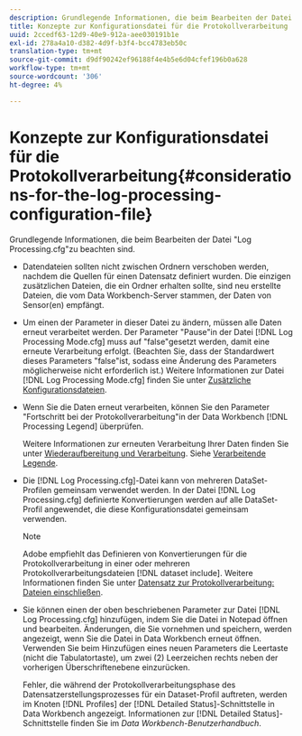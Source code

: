 ```yaml
---
description: Grundlegende Informationen, die beim Bearbeiten der Datei "Log Processing.cfg"zu beachten sind.
title: Konzepte zur Konfigurationsdatei für die Protokollverarbeitung
uuid: 2ccedf63-12d9-40e9-912a-aee030191b1e
exl-id: 278a4a10-d382-4d9f-b3f4-bcc4783eb50c
translation-type: tm+mt
source-git-commit: d9df90242ef96188f4e4b5e6d04cfef196b0a628
workflow-type: tm+mt
source-wordcount: '306'
ht-degree: 4%

---
```


# Konzepte zur Konfigurationsdatei für die Protokollverarbeitung{#considerations-for-the-log-processing-configuration-file}

Grundlegende Informationen, die beim Bearbeiten der Datei &quot;Log Processing.cfg&quot;zu beachten sind.

* Datendateien sollten nicht zwischen Ordnern verschoben werden, nachdem die Quellen für einen Datensatz definiert wurden. Die einzigen zusätzlichen Dateien, die ein Ordner erhalten sollte, sind neu erstellte Dateien, die vom Data Workbench-Server stammen, der Daten von Sensor(en) empfängt.
* Um einen der Parameter in dieser Datei zu ändern, müssen alle Daten erneut verarbeitet werden. Der Parameter &quot;Pause&quot;in der Datei [!DNL Log Processing Mode.cfg] muss auf &quot;false&quot;gesetzt werden, damit eine erneute Verarbeitung erfolgt. (Beachten Sie, dass der Standardwert dieses Parameters &quot;false&quot;ist, sodass eine Änderung des Parameters möglicherweise nicht erforderlich ist.) Weitere Informationen zur Datei [!DNL Log Processing Mode.cfg] finden Sie unter [Zusätzliche Konfigurationsdateien](../../../home/c-dataset-const-proc/c-add-config-files/c-add-config-files.md#concept-1afef4f88f1e467ab4326875fd1d3004).

* Wenn Sie die Daten erneut verarbeiten, können Sie den Parameter &quot;Fortschritt bei der Protokollverarbeitung&quot;in der Data Workbench [!DNL Processing Legend] überprüfen.

   Weitere Informationen zur erneuten Verarbeitung Ihrer Daten finden Sie unter [Wiederaufbereitung und Verarbeitung](../../../home/c-dataset-const-proc/c-reproc-retrans/c-unst-reproc-retrans.md). Siehe [Verarbeitende Legende](../../../home/c-get-started/c-admin-intrf/c-pro-lgd.md#concept-233e27c9c84c426f8c178a27cc7ff828).

* Die [!DNL Log Processing.cfg]-Datei kann von mehreren DataSet-Profilen gemeinsam verwendet werden. In der Datei [!DNL Log Processing.cfg] definierte Konvertierungen werden auf alle DataSet-Profil angewendet, die diese Konfigurationsdatei gemeinsam verwenden.

   >[!NOTE]
   >
   >Adobe empfiehlt das Definieren von Konvertierungen für die Protokollverarbeitung in einer oder mehreren Protokollverarbeitungsdateien [!DNL dataset include]. Weitere Informationen finden Sie unter [Datensatz zur Protokollverarbeitung: Dateien einschließen](../../../home/c-dataset-const-proc/c-dataset-inc-files/c-types-dataset-inc-files/c-log-proc-dataset-inc-files/c-log-proc-dataset-inc-files.md#concept-999475a22519432e98844622ca95b6ab).

* Sie können einen der oben beschriebenen Parameter zur Datei [!DNL Log Processing.cfg] hinzufügen, indem Sie die Datei in Notepad öffnen und bearbeiten. Änderungen, die Sie vornehmen und speichern, werden angezeigt, wenn Sie die Datei in Data Workbench erneut öffnen. Verwenden Sie beim Hinzufügen eines neuen Parameters die Leertaste (nicht die Tabulatortaste), um zwei (2) Leerzeichen rechts neben der vorherigen Überschriftenebene einzurücken.

   Fehler, die während der Protokollverarbeitungsphase des Datensatzerstellungsprozesses für ein Dataset-Profil auftreten, werden im Knoten [!DNL Profiles] der [!DNL Detailed Status]-Schnittstelle in Data Workbench angezeigt. Informationen zur [!DNL Detailed Status]-Schnittstelle finden Sie im *Data Workbench-Benutzerhandbuch*.

